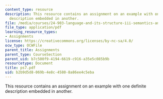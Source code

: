 ```yaml
---
content_type: resource
description: This resource contains an assignment on an example with one definite
  description embedded in another.
file: /media/courses/24-903-language-and-its-structure-iii-semantics-and-pragmatics-spring-2005/b2b9d5d8069b4e8c45808a86ee4c5eba_ps7.pdf
file_type: application/pdf
learning_resource_types:
- Assignments
license: https://creativecommons.org/licenses/by-nc-sa/4.0/
ocw_type: OCWFile
parent_title: Assignments
parent_type: CourseSection
parent_uid: b7c500f9-4194-6619-c916-a35e5c085b9b
resourcetype: Document
title: ps7.pdf
uid: b2b9d5d8-069b-4e8c-4580-8a86ee4c5eba
---
```

This resource contains an assignment on an example with one definite description embedded in another.